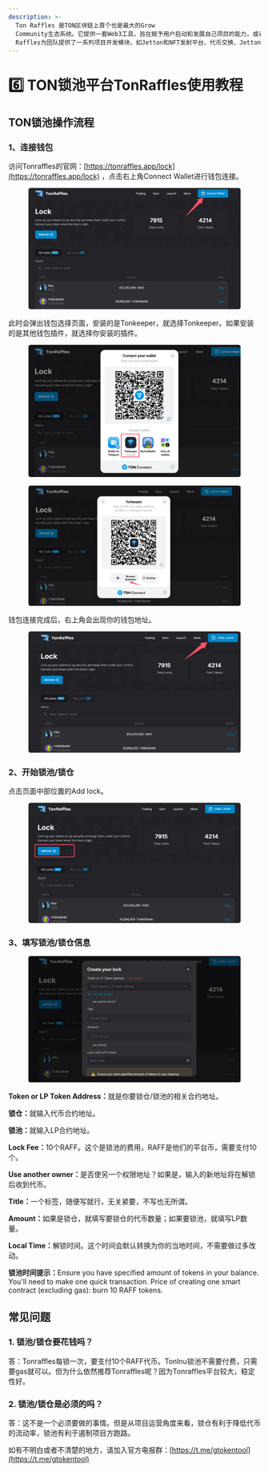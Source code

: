 ```yaml
---
description: >-
  Ton Raffles 是TON区块链上首个也是最大的Grow
  Community生态系统。它提供一套Web3工具，旨在赋予用户启动和发展自己项目的能力，或者为其他创新产品的开发做出贡献。在生态系统的发展阶段，Ton
  Raffles为团队提供了一系列项目开发模块，如Jetton和NFT发射平台、代币交换、Jetton质押、可扩展空投、Jetton铸造和锁定等。
---
```


# 6️⃣ TON锁池平台TonRaffles使用教程

## TON锁池操作流程

### 1、连接钱包

访问Tonraffles的官网：[https://tonraffles.app/lock](https://tonraffles.app/lock) ，点击右上角Connect Wallet进行钱包连接。

<figure><img src="../.gitbook/assets/1 (3).png" alt=""><figcaption></figcaption></figure>

此时会弹出钱包选择页面，安装的是Tonkeeper，就选择Tonkeeper。如果安装的是其他钱包插件，就选择你安装的插件。

<figure><img src="../.gitbook/assets/2.png" alt=""><figcaption></figcaption></figure>

<figure><img src="../.gitbook/assets/3.png" alt=""><figcaption></figcaption></figure>

钱包连接完成后，右上角会出现你的钱包地址。

<figure><img src="../.gitbook/assets/4.png" alt=""><figcaption></figcaption></figure>

### 2、开始锁池/锁仓

点击页面中部位置的Add lock。

<figure><img src="../.gitbook/assets/5.png" alt=""><figcaption></figcaption></figure>

### 3、填写锁池/锁仓信息

<figure><img src="../.gitbook/assets/6.png" alt=""><figcaption></figcaption></figure>

**Token or LP Token Address：**&#x5C31;是你要锁仓/锁池的相关合约地址。

**锁仓：**&#x5C31;输入代币合约地址。

**锁池：**&#x5C31;输入LP合约地址。

**Lock Fee：**&#x31;0个RAFF。这个是锁池的费用，RAFF是他们的平台币，需要支付10个。

**Use another owner：**&#x662F;否使另一个权限地址？如果是，输入的新地址将在解锁后收到代币。

**Title：**&#x4E00;个标签，随便写就行，无关紧要，不写也无所谓。

**Amount：**&#x5982;果是锁仓，就填写要锁仓的代币数量；如果要锁池，就填写LP数量。

**Local Time：**&#x89E3;锁时间。这个时间会默认转换为你的当地时间，不需要做过多改动。

**锁池时间提示：**&#x45;nsure you have specified amount of tokens in your balance. You'll need to make one quick transaction. Price of creating one smart contract (excluding gas): burn 10 RAFF tokens.

## 常见问题

### 1. 锁池/锁仓要花钱吗？

答：Tonraffles每锁一次，要支付10个RAFF代币。TonInu锁池不需要付费，只需要gas就可以。但为什么依然推荐Tonraffles呢？因为Tonraffles平台较大，稳定性好。

### 2. 锁池/锁仓是必须的吗？

答：这不是一个必须要做的事情。但是从项目运营角度来看，锁仓有利于降低代币的流动率，锁池有利于遏制项目方跑路。



如有不明白或者不清楚的地方，请加入官方电报群：[https://t.me/gtokentool](https://t.me/gtokentool)
